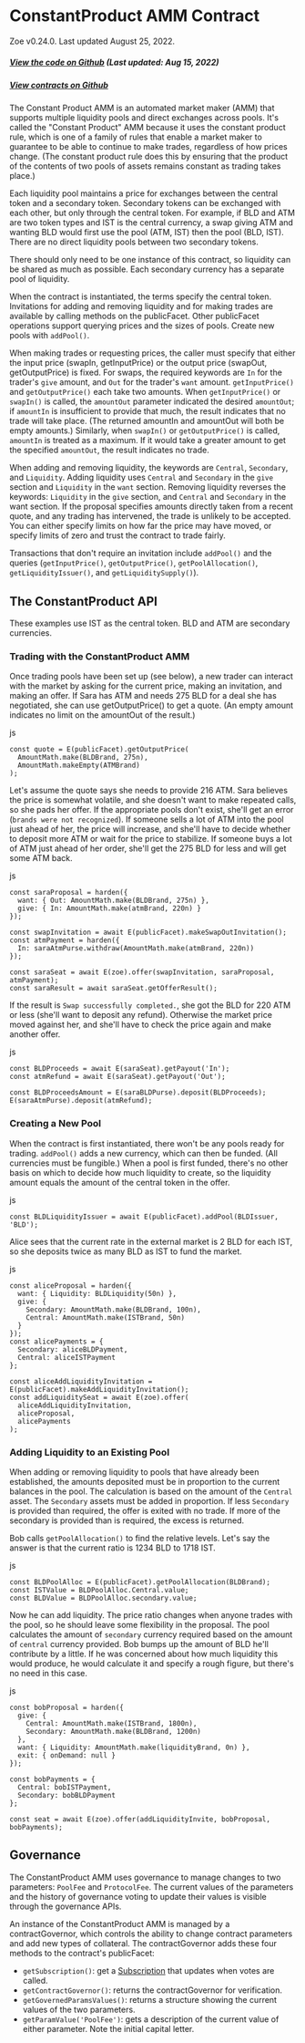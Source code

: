 

ConstantProduct AMM Contract [​](#constantproduct-amm-contract)
===============================================================

 Zoe v0.24.0. Last updated August 25, 2022. 
##### [View the code on Github](https://github.com/Agoric/agoric-sdk/blob/7d141a47b311363f099f496d4ed9b4d0f28c8fff/packages/inter-protocol/src/vpool-xyk-amm/multipoolMarketMaker.js) (Last updated: Aug 15, 2022) [​](#view-the-code-on-github-last-updated-aug-15-2022)

##### [View contracts on Github](https://github.com/Agoric/agoric-sdk/tree/master/packages/zoe/src/contracts) [​](#view-contracts-on-github)

The Constant Product AMM is an automated market maker (AMM) that supports multiple liquidity pools and direct exchanges across pools. It's called the "Constant Product" AMM because it uses the constant product rule, which is one of a family of rules that enable a market maker to guarantee to be able to continue to make trades, regardless of how prices change. (The constant product rule does this by ensuring that the product of the contents of two pools of assets remains constant as trading takes place.)

Each liquidity pool maintains a price for exchanges between the central token and a secondary token. Secondary tokens can be exchanged with each other, but only through the central token. For example, if BLD and ATM are two token types and IST is the central currency, a swap giving ATM and wanting BLD would first use the pool (ATM, IST) then the pool (BLD, IST). There are no direct liquidity pools between two secondary tokens.

There should only need to be one instance of this contract, so liquidity can be shared as much as possible. Each secondary currency has a separate pool of liquidity.

When the contract is instantiated, the terms specify the central token. Invitations for adding and removing liquidity and for making trades are available by calling methods on the publicFacet. Other publicFacet operations support querying prices and the sizes of pools. Create new pools with `addPool()`.

When making trades or requesting prices, the caller must specify that either the input price (swapIn, getInputPrice) or the output price (swapOut, getOutputPrice) is fixed. For swaps, the required keywords are `In` for the trader's `give` amount, and `Out` for the trader's `want` amount. `getInputPrice()` and `getOutputPrice()` each take two amounts. When `getInputPrice()` or `swapIn()` is called, the `amountOut` parameter indicated the desired `amountOut`; if `amountIn` is insufficient to provide that much, the result indicates that no trade will take place. (The returned amountIn and amountOut will both be empty amounts.) Similarly, when `swapIn()` or `getOutputPrice()` is called, `amountIn` is treated as a maximum. If it would take a greater amount to get the specified `amountOut`, the result indicates no trade.

When adding and removing liquidity, the keywords are `Central`, `Secondary`, and `Liquidity`. Adding liquidity uses `Central` and `Secondary` in the `give` section and `Liquidity` in the `want` section. Removing liquidity reverses the keywords: `Liquidity` in the `give` section, and `Central` and `Secondary` in the want section. If the proposal specifies amounts directly taken from a recent quote, and any trading has intervened, the trade is unlikely to be accepted. You can either specify limits on how far the price may have moved, or specify limits of zero and trust the contract to trade fairly.

Transactions that don't require an invitation include `addPool()` and the queries (`getInputPrice()`, `getOutputPrice()`, `getPoolAllocation()`, `getLiquidityIssuer()`, and `getLiquiditySupply()`).

The ConstantProduct API [​](#the-constantproduct-api)
-----------------------------------------------------

These examples use IST as the central token. BLD and ATM are secondary currencies.

### Trading with the ConstantProduct AMM [​](#trading-with-the-constantproduct-amm)

Once trading pools have been set up (see below), a new trader can interact with the market by asking for the current price, making an invitation, and making an offer. If Sara has ATM and needs 275 BLD for a deal she has negotiated, she can use getOutputPrice() to get a quote. (An empty amount indicates no limit on the amountOut of the result.)

js
```
const quote = E(publicFacet).getOutputPrice(
  AmountMath.make(BLDBrand, 275n),
  AmountMath.makeEmpty(ATMBrand)
);
```

Let's assume the quote says she needs to provide 216 ATM. Sara believes the price is somewhat volatile, and she doesn't want to make repeated calls, so she pads her offer. If the appropriate pools don't exist, she'll get an error (`brands were not recognized`). If someone sells a lot of ATM into the pool just ahead of her, the price will increase, and she'll have to decide whether to deposit more ATM or wait for the price to stabilize. If someone buys a lot of ATM just ahead of her order, she'll get the 275 BLD for less and will get some ATM back.

js
```
const saraProposal = harden({
  want: { Out: AmountMath.make(BLDBrand, 275n) },
  give: { In: AmountMath.make(atmBrand, 220n) }
});

const swapInvitation = await E(publicFacet).makeSwapOutInvitation();
const atmPayment = harden({
  In: saraAtmPurse.withdraw(AmountMath.make(atmBrand, 220n))
});

const saraSeat = await E(zoe).offer(swapInvitation, saraProposal, atmPayment);
const saraResult = await saraSeat.getOfferResult();
```

If the result is `Swap successfully completed.`, she got the BLD for 220 ATM or less (she'll want to deposit any refund). Otherwise the market price moved against her, and she'll have to check the price again and make another offer.

js
```
const BLDProceeds = await E(saraSeat).getPayout('In');
const atmRefund = await E(saraSeat).getPayout('Out');

const BLDProceedsAmount = E(saraBLDPurse).deposit(BLDProceeds);
E(saraAtmPurse).deposit(atmRefund);
```
### Creating a New Pool [​](#creating-a-new-pool)

When the contract is first instantiated, there won't be any pools ready for trading. `addPool()` adds a new currency, which can then be funded. (All currencies must be fungible.) When a pool is first funded, there's no other basis on which to decide how much liquidity to create, so the liquidity amount equals the amount of the central token in the offer.

js
```
const BLDLiquidityIssuer = await E(publicFacet).addPool(BLDIssuer, 'BLD');
```

Alice sees that the current rate in the external market is 2 BLD for each IST, so she deposits twice as many BLD as IST to fund the market.

js
```
const aliceProposal = harden({
  want: { Liquidity: BLDLiquidity(50n) },
  give: {
    Secondary: AmountMath.make(BLDBrand, 100n),
    Central: AmountMath.make(ISTBrand, 50n)
  }
});
const alicePayments = {
  Secondary: aliceBLDPayment,
  Central: aliceISTPayment
};

const aliceAddLiquidityInvitation = E(publicFacet).makeAddLiquidityInvitation();
const addLiquiditySeat = await E(zoe).offer(
  aliceAddLiquidityInvitation,
  aliceProposal,
  alicePayments
);
```
### Adding Liquidity to an Existing Pool [​](#adding-liquidity-to-an-existing-pool)

When adding or removing liquidity to pools that have already been established, the amounts deposited must be in proportion to the current balances in the pool. The calculation is based on the amount of the `Central` asset. The `Secondary` assets must be added in proportion. If less `Secondary` is provided than required, the offer is exited with no trade. If more of the secondary is provided than is required, the excess is returned.

Bob calls `getPoolAllocation()` to find the relative levels. Let's say the answer is that the current ratio is 1234 BLD to 1718 IST.

js
```
const BLDPoolAlloc = E(publicFacet).getPoolAllocation(BLDBrand);
const ISTValue = BLDPoolAlloc.Central.value;
const BLDValue = BLDPoolAlloc.secondary.value;
```

Now he can add liquidity. The price ratio changes when anyone trades with the pool, so he should leave some flexibility in the proposal. The pool calculates the amount of `secondary` currency required based on the amount of `central` currency provided. Bob bumps up the amount of BLD he'll contribute by a little. If he was concerned about how much liquidity this would produce, he would calculate it and specify a rough figure, but there's no need in this case.

js
```
const bobProposal = harden({
  give: {
    Central: AmountMath.make(ISTBrand, 1800n),
    Secondary: AmountMath.make(BLDBrand, 1200n)
  },
  want: { Liquidity: AmountMath.make(liquidityBrand, 0n) },
  exit: { onDemand: null }
});

const bobPayments = {
  Central: bobISTPayment,
  Secondary: bobBLDPayment
};

const seat = await E(zoe).offer(addLiquidityInvite, bobProposal, bobPayments);
```

Governance [​](#governance)
---------------------------

The ConstantProduct AMM uses governance to manage changes to two parameters: `PoolFee` and `ProtocolFee`. The current values of the parameters and the history of governance voting to update their values is visible through the governance APIs.

An instance of the ConstantProduct AMM is managed by a contractGovernor, which controls the ability to change contract parameters and add new types of collateral. The contractGovernor adds these four methods to the contract's publicFacet:

* `getSubscription()`: get a [Subscription](/guides/js-programming/notifiers.html) that updates when votes are called.
* `getContractGovernor()`: returns the contractGovernor for verification.
* `getGovernedParamsValues()`: returns a structure showing the current values of the two parameters.
* `getParamValue('PoolFee')`: gets a description of the current value of either parameter. Note the initial capital letter.
